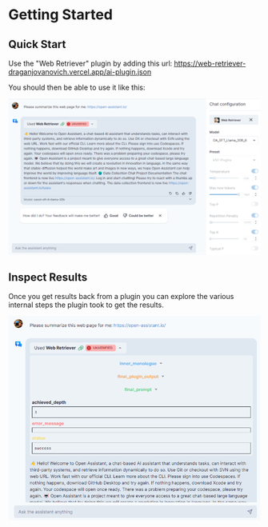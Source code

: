 # Getting Started

## Quick Start

Use the "Web Retriever" plugin by adding this url:
https://web-retriever-draganjovanovich.vercel.app/ai-plugin.json

You should then be able to use it like this:

![plugin-quickstart](./img/plugins-quickstart.png)

## Inspect Results

Once you get results back from a plugin you can explore the various internal
steps the plugin took to get the results.

![plugin-inspect](./img/plugins-inspect.png)
